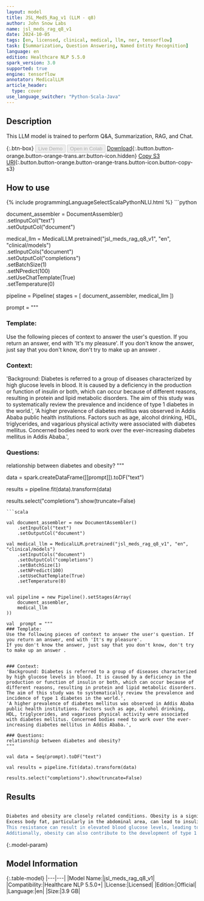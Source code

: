 ```yaml
---
layout: model
title: JSL_MedS_Rag_v1 (LLM - q8)
author: John Snow Labs
name: jsl_meds_rag_q8_v1
date: 2024-10-05
tags: [en, licensed, clinical, medical, llm, ner, tensorflow]
task: [Summarization, Question Answering, Named Entity Recognition]
language: en
edition: Healthcare NLP 5.5.0
spark_version: 3.0
supported: true
engine: tensorflow
annotator: MedicalLLM
article_header:
  type: cover
use_language_switcher: "Python-Scala-Java"
---
```


## Description

This LLM model is trained to perform Q&A, Summarization, RAG, and Chat.

{:.btn-box}
<button class="button button-orange" disabled>Live Demo</button>
<button class="button button-orange" disabled>Open in Colab</button>
[Download](https://s3.amazonaws.com/auxdata.johnsnowlabs.com/clinical/models/jsl_meds_rag_q8_v1_en_5.5.0_3.0_1728135664806.zip){:.button.button-orange.button-orange-trans.arr.button-icon.hidden}
[Copy S3 URI](s3://auxdata.johnsnowlabs.com/clinical/models/jsl_meds_rag_q8_v1_en_5.5.0_3.0_1728135664806.zip){:.button.button-orange.button-orange-trans.button-icon.button-copy-s3}

## How to use



<div class="tabs-box" markdown="1">
{% include programmingLanguageSelectScalaPythonNLU.html %}
```python

document_assembler = DocumentAssembler()\
    .setInputCol("text")\
    .setOutputCol("document")

medical_llm = MedicalLLM.pretrained("jsl_meds_rag_q8_v1", "en", "clinical/models")\
    .setInputCols("document")\
    .setOutputCol("completions")\
    .setBatchSize(1)\
    .setNPredict(100)\
    .setUseChatTemplate(True)\
    .setTemperature(0)


pipeline = Pipeline(
    stages = [
        document_assembler,
        medical_llm
])

prompt = """
### Template:
Use the following pieces of context to answer the user's question. If you return an answer, end with 'It's my pleasure'.
If you don't know the answer, just say that you don't know, don't try to make up an answer .


### Context:
'Background: Diabetes is referred to a group of diseases characterized by high glucose levels in blood. It is caused by a deficiency in the production or function of insulin or both, which can occur because of different reasons, resulting in protein and lipid metabolic disorders. The aim of this study was to systematically review the prevalence and incidence of type 1 diabetes in the world.',
'A higher prevalence of diabetes mellitus was observed in Addis Ababa public health institutions. Factors such as age, alcohol drinking, HDL, triglycerides, and vagarious physical activity were associated with diabetes mellitus. Concerned bodies need to work over the ever-increasing diabetes mellitus in Addis Ababa.',

### Questions:
relationship between diabetes and obesity?
"""

data = spark.createDataFrame([[prompt]]).toDF("text")

results = pipeline.fit(data).transform(data)

results.select("completions").show(truncate=False)

```
```scala

val document_assembler = new DocumentAssembler()
    .setInputCol("text")
    .setOutputCol("document")

val medical_llm = MedicalLLM.pretrained("jsl_meds_rag_q8_v1", "en", "clinical/models")
    .setInputCols("document")
    .setOutputCol("completions")
    .setBatchSize(1)
    .setNPredict(100)
    .setUseChatTemplate(True)
    .setTemperature(0)


val pipeline = new Pipeline().setStages(Array(
    document_assembler,
    medical_llm
))

val  prompt = """
### Template:
Use the following pieces of context to answer the user's question. If you return an answer, end with 'It's my pleasure'.
If you don't know the answer, just say that you don't know, don't try to make up an answer .


### Context:
'Background: Diabetes is referred to a group of diseases characterized by high glucose levels in blood. It is caused by a deficiency in the production or function of insulin or both, which can occur because of different reasons, resulting in protein and lipid metabolic disorders. The aim of this study was to systematically review the prevalence and incidence of type 1 diabetes in the world.',
'A higher prevalence of diabetes mellitus was observed in Addis Ababa public health institutions. Factors such as age, alcohol drinking, HDL, triglycerides, and vagarious physical activity were associated with diabetes mellitus. Concerned bodies need to work over the ever-increasing diabetes mellitus in Addis Ababa.',

### Questions:
relationship between diabetes and obesity?
"""

val data = Seq(prompt).toDF("text")

val results = pipeline.fit(data).transform(data)

results.select("completions").show(truncate=False)

```
</div>

## Results

```bash

Diabetes and obesity are closely related conditions. Obesity is a significant risk factor for the development of type 2 diabetes.
Excess body fat, particularly in the abdominal area, can lead to insulin resistance, where the body's cells do not respond effectively to insulin.
This resistance can result in elevated blood glucose levels, leading to diabetes.
Additionally, obesity can also contribute to the development of type 1 diabetes by triggering an autoimmune response that destines the body's cells to be resistant to insulin

```

{:.model-param}
## Model Information

{:.table-model}
|---|---|
|Model Name:|jsl_meds_rag_q8_v1|
|Compatibility:|Healthcare NLP 5.5.0+|
|License:|Licensed|
|Edition:|Official|
|Language:|en|
|Size:|3.9 GB|